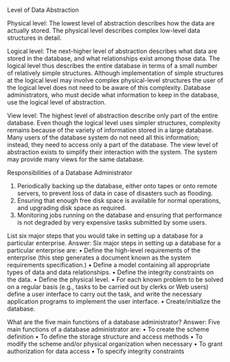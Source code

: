 Level of Data Abstraction

Physical level: The lowest level of abstraction describes how the data are actually stored. 
The physical level describes complex low-level data structures in detail.

Logical level: The next-higher level of abstraction describes what data are stored in the database, and what 
relationships exist among those data. The logical level thus describes the entire database in terms of a small number 
of relatively simple structures. Although implementation of simple structures at the logical level may involve 
complex physical-level structures the user of the logical level does not need to be aware of this complexity. 
Database administrators, who must decide what information to keep in the database, use the logical level of abstraction.

View level: The highest level of abstraction describe only part of the entire database. Even though the logical level 
uses simpler structures, complexity remains because of the variety of information stored in a large database. 
Many users of the database system do not need all this information; instead, they need to access only a part of the database. 
The view level of abstraction exists to simplify their interaction with the system. The system may provide many views for 
the same database. 

Responsibilities of a Database Administrator
1. Periodically backing up the database, either onto tapes or onto remote servers, to prevent loss of data in case of disasters such as flooding.
2. Ensuring that enough free disk space is available for normal operations, and upgrading disk space as required.
3. Monitoring jobs running on the database and ensuring that performance is not degraded by very expensive tasks submitted by some users.


List six major steps that you would take in setting up a database for a particular
enterprise.
Answer: Six major steps in setting up a database for a particular enterprise are:
• Define the high-level requirements of the enterprise (this step generates a document known as the system requirements specification.)
• Define a model containing all appropriate types of data and data relationships.
• Define the integrity constraints on the data.
• Define the physical level.
• For each known problem to be solved on a regular basis (e.g., tasks to be carried out by clerks or Web users) define a user interface to carry out the task, and write the necessary application programs to implement the user interface.
• Create/initialize the database.


What are the five main functions of a database administrator?
Answer: Five main functions of a database administrator are:
• To create the scheme definition
• To define the storage structure and access methods
• To modify the scheme and/or physical organization when necessary
• To grant authorization for data access
• To specify integrity constraints

